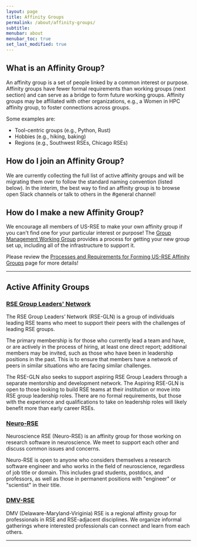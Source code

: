 ```yaml
---
layout: page
title: Affinity Groups
permalink: /about/affinity-groups/
subtitle: 
menubar: about
menubar_toc: true
set_last_modified: true
---
```


<h2>What is an Affinity Group?</h2>

An affinity group is a set of people linked by a common interest or purpose. Affinity
groups have fewer formal requirements than working groups (next section) and can serve
as a bridge to form future working groups. Affinity groups may be affiliated with
other organizations, e.g., a Women in HPC affinity group, to foster connections
across groups.

Some examples are:

- Tool-centric groups (e.g., Python, Rust)
- Hobbies (e.g., hiking, baking)
- Regions (e.g., Southwest RSEs, Chicago RSEs)

<h2>How do I join an Affinity Group?</h2>

We are currently collecting the full list of active affinity groups and will be
migrating them over to follow the standard naming convention (listed below). In
the interim, the best way to find an affinity group is to browse open Slack channels
or talk to others in the #general channel!

<h2>How do I make a new Affinity Group?</h2>

We encourage all members of US-RSE to make your own affinity group if you can't find
one for your particular interest or purpose! The
<a href="{{ site.baseurl }}/wg/group-management/">Group Management Working Group</a>
provides a process for getting your new group set up, including all of the infrastructure
to support it.

Please review the
<a href="{{ site.baseurl }}/wg/group-management/form-an-affinity-group"
target="_blank">Processes and Requirements for Forming US-RSE Affinity Groups</a>
page for more details!

<hr>

<h2>Active Affinity Groups</h2>

<h3><a href="{{ site.baseurl }}/ag/rse-gln/">RSE Group Leaders' Network</a></h3>

The RSE Group Leaders’ Network (RSE-GLN) is a group of individuals leading RSE teams
who meet to support their peers with the challenges of leading RSE groups.  

The primary membership is for those who currently lead a team and have, or are
actively in the process of hiring, at least one direct report; additional members
may be invited, such as those who have been in leadership positions in the past. 
This is to ensure that members have a network of peers in similar situations who are
facing similar challenges.

The RSE-GLN also seeks to support aspiring RSE Group Leaders through a separate
mentorship and development network.  The Aspiring RSE-GLN is open to those looking to
build RSE teams at their institution or move into RSE group leadership roles.  There
are no formal requirements, but those with the experience and qualifications to take
on leadership roles will likely benefit more than early career RSEs. 

<h3><a href="{{ site.baseurl }}/ag/neuro-rse/">Neuro-RSE</a></h3>

Neuroscience RSE (Neuro-RSE) is an affinity group for those working on research
software in neuroscience. We meet to support each other and discuss common issues and concerns.

Neuro-RSE is open to anyone who considers themselves a research software engineer
and who works in the field of neuroscience, regardless of job title or domain.
This includes grad students, postdocs, and professors, as well as those in permanent
positions with "engineer" or "scientist" in their title.

<h3><a href="{{ site.baseurl }}/ag/dmv-rse/">DMV-RSE</a></h3>

DMV (Delaware-Maryland-Viriginia) RSE is a regional affinity group for professionals in RSE and RSE-adjacent disciplines.
We organize informal gatherings where interested professionals can connect and learn from each others.

<hr>
